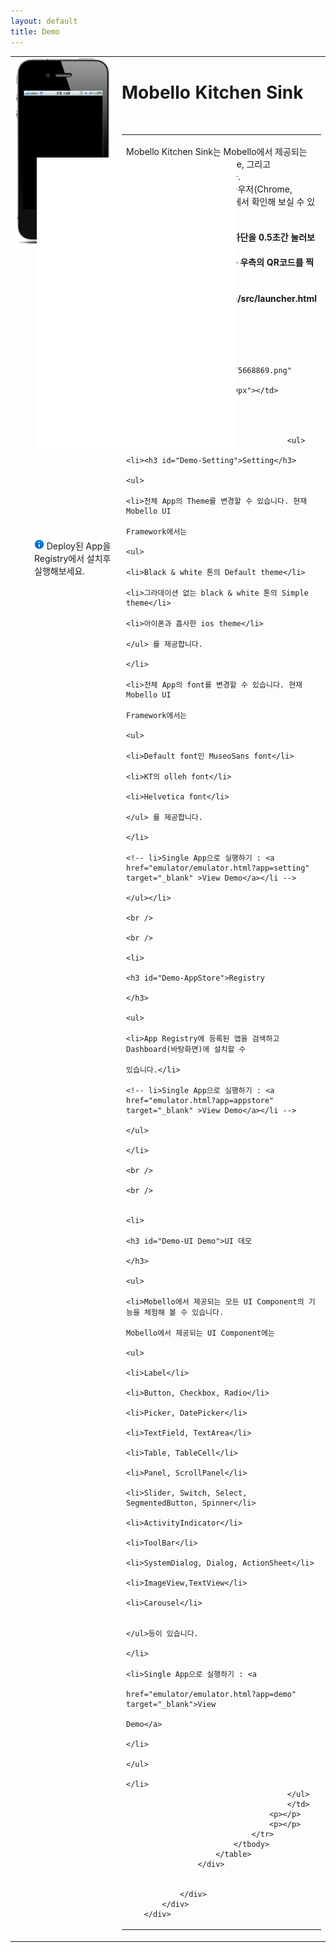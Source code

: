 ```yaml
---
layout: default
title: Demo
---
```


<div id="page">
			<div id="main">
				<div id="content" class="view">
					<div id="main-content" class="wiki-content group">
						<table class="sectionMacro" border="0" cellpadding="5"
							cellspacing="0" width="100%">
							<tbody>
								<tr>
									<td valign="top" width="220px" style="position: relative"><img
										class="confluence-embedded-image"
										src="attachments/4981276/5046452.png"
										  data-image-src="/download/attachments/4981276/tau201203271426.png?version=4&amp;modificationDate=1333007753386">
										<div id="iframeDIV" class="iframeDIV">
											<iframe id="browser" scrolling="no" frameborder="0"
												width="320px" height="464px"
												style="left: 42px; top: 161px; position: absolute;"
												src="src/launcher.html"></iframe>
										</div>
										<div
											style="background-color: rgba(255, 255, 255, 0.8); width: 320; height: 20px; padding: 10px; left: 28px; top: 762px; position: absolute;">
											<img class="emoticon emoticon-information"
												src="emulator/img/information.png"
												data-emoticon-name="information" alt="(info)"> Deploy된
											App을 Registry에서 설치후 실행해보세요.
										</div></td>
									<td valign="top"><h1 id="Demo-TAUKitchenSink">Mobello
											Kitchen Sink</h1>  
										<table>
											<tr>
												<td><p>
														Mobello Kitchen Sink는 Mobello에서 제공되는 모든 UI component와
														Theme, 그리고 Dashboard기능을 보여줍니다.<br />이 데모는 WebKit 기반의
														브라우저(Chrome, Safari)와 스마트폰 및 타블릿에서 확인해 보실 수 있습니다. <br />
														<br /> <span style="font-weight: bold">팁1: 왼쪽 아이폰의
															바탕화면 하단을 0.5초간 눌러보세요!</span> [<a href="emulator/emulator.html"
															target="_blank">새창으로 보기</a>] <br /> <span
															style="font-weight: bold">팁2: 스마트폰 및 타블릿에서는 우측의
															QR코드를 찍어보세요!</span> <br /> <span style="font-weight: bold">팁3:
															http://mobello.github.com/src/launcher.html</span> (아이폰 직접접속)

													</p></td>
												<td><img src="attachments/4981276/5668869.png"
													width="150px" height="150px"></td>
											</tr>
										</table>
										<ul>
											<li><h3 id="Demo-Setting">Setting</h3>
												<ul>
													<li>전체 App의 Theme를 변경할 수 있습니다. 현재 Mobello UI
														Framework에서는
														<ul>
															<li>Black & white 톤의 Default theme</li>
															<li>그라데이션 없는 black & white 톤의 Simple theme</li>
															<li>아이폰과 흡사한 ios theme</li>
														</ul> 를 제공합니다.
													</li>
													<li>전체 App의 font를 변경할 수 있습니다. 현재 Mobello UI
														Framework에서는
														<ul>
															<li>Default font인 MuseoSans font</li>
															<li>KT의 olleh font</li>
															<li>Helvetica font</li>
														</ul> 를 제공합니다.
													</li>
													<!-- li>Single App으로 실행하기 : <a href="emulator/emulator.html?app=setting" target="_blank" >View Demo</a></li -->
												</ul></li>
											<br />
											<br />
											<li>
											<h3 id="Demo-AppStore">Registry
											</h3>
												<ul>
													<li>App Registry에 등록된 앱을 검색하고 Dashboard(바탕화면)에 설치할 수
														있습니다.</li>
													<!-- li>Single App으로 실행하기 : <a href="emulator.html?app=appstore" target="_blank" >View Demo</a></li -->
												</ul>
												</li>
											<br />
											<br />

											<li>
											<h3 id="Demo-UI Demo">UI 데모
											</h3>
												<ul>
													<li>Mobello에서 제공되는 모든 UI Component의 기능을 체험해 볼 수 있습니다.
														Mobello에서 제공되는 UI Component에는 
														<ul>
															<li>Label</li>
															<li>Button, Checkbox, Radio</li>
															<li>Picker, DatePicker</li>
															<li>TextField, TextArea</li>
															<li>Table, TableCell</li>
															<li>Panel, ScrollPanel</li>
															<li>Slider, Switch, Select, SegmentedButton, Spinner</li>
															<li>ActivityIndicator</li>
															<li>ToolBar</li>
															<li>SystemDialog, Dialog, ActionSheet</li>
															<li>ImageView,TextView</li>
															<li>Carousel</li>

														</ul>등이 있습니다.
													</li>
													<li>Single App으로 실행하기 : <a
														href="emulator/emulator.html?app=demo" target="_blank">View
															Demo</a>
															</li>
												</ul>
												</li>
										</ul>
										</td>
									<p></p>
									<p></p>
								</tr>
							</tbody>
						</table>
					</div>


				</div>
			</div>
		</div>